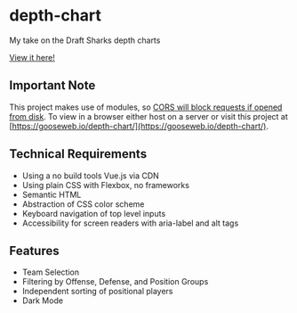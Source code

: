 # depth-chart

My take on the Draft Sharks depth charts

[View it here!](https://gooseweb.io/depth-chart/)

## Important Note

This project makes use of modules, so [CORS will block requests if opened from disk](https://stackoverflow.com/a/72906725/3774582). To view in a browser either host on a server or visit this project at [https://gooseweb.io/depth-chart/](https://gooseweb.io/depth-chart/).

## Technical Requirements

- Using a no build tools Vue.js via CDN
- Using plain CSS with Flexbox, no frameworks
- Semantic HTML
- Abstraction of CSS color scheme
- Keyboard navigation of top level inputs
- Accessibility for screen readers with aria-label and alt tags

## Features

- Team Selection
- Filtering by Offense, Defense, and Position Groups
- Independent sorting of positional players
- Dark Mode
